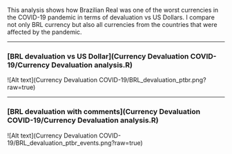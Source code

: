 This analysis shows how Brazilian Real was one of the worst currencies in the COVID-19 pandemic in terms of devaluation vs US Dollars. I compare not only BRL currency but also all currencies from the countries that were affected by the pandemic.

_______
### [BRL devaluation vs US Dollar](Currency Devaluation COVID-19/Currency Devaluation analysis.R)

![Alt text](Currency Devaluation COVID-19/BRL_devaluation_ptbr.png?raw=true)

_______
### [BRL devaluation with comments](Currency Devaluation COVID-19/Currency Devaluation analysis.R)

![Alt text](Currency Devaluation COVID-19/BRL_devaluation_ptbr_events.png?raw=true)
